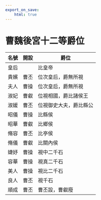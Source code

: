 ```yaml
---
export_on_save:
    html: true
---
```


# 曹魏後宮十二等爵位

名號|開設|爵位
--|--|--
皇后||比皇帝
貴嬪|曹丕|位次皇后，爵無所視
夫人|曹操|位次皇后，爵無所視
淑妃|曹叡|位視相國，爵比諸侯王
淑媛|曹丕|位視御史大夫，爵比縣公
昭儀|曹操|比縣侯
昭華|曹叡|比鄉侯
脩容|曹丕|比亭侯
脩儀|曹叡|比關內侯
婕妤|曹操|視中二千石
容華|曹操|視真二千石
美人|曹操|視比二千石
良人|曹丕|視千石
順成|曹丕|曹丕設，曹叡廢